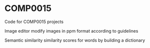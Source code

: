# COMP0015
Code for COMP0015 projects

Image editor 
  modify images in ppm format according to guidelines

Semantic similarity 
  similarity scores for words by building a dictionary
